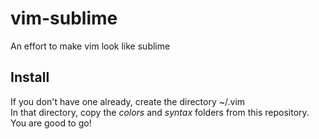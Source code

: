 # vim-sublime
An effort to make vim look like sublime

## Install

If you don't have one already, create the directory ~/.vim  
In that directory, copy the *colors* and *syntax* folders from this repository.  
You are good to go!
